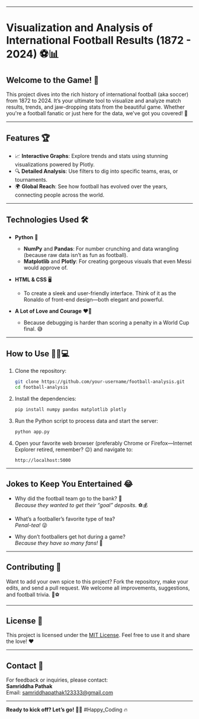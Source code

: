 
---

# **Visualization and Analysis of International Football Results (1872 - 2024)** ⚽📊

## **Welcome to the Game!** 🥳  
This project dives into the rich history of international football (aka soccer) from 1872 to 2024. It’s your ultimate tool to visualize and analyze match results, trends, and jaw-dropping stats from the beautiful game. Whether you're a football fanatic or just here for the data, we've got you covered! 🎉

---

## **Features** 🏆  
- 📈 **Interactive Graphs**: Explore trends and stats using stunning visualizations powered by Plotly.  
- 🔍 **Detailed Analysis**: Use filters to dig into specific teams, eras, or tournaments.  
- 🌍 **Global Reach**: See how football has evolved over the years, connecting people across the world.  

---

## **Technologies Used** 🛠️  
- **Python** 🐍  
  - **NumPy** and **Pandas**: For number crunching and data wrangling (because raw data isn’t as fun as football).  
  - **Matplotlib** and **Plotly**: For creating gorgeous visuals that even Messi would approve of.  

- **HTML & CSS** 🖥️  
  - To create a sleek and user-friendly interface. Think of it as the Ronaldo of front-end design—both elegant and powerful.  

- **A Lot of Love and Courage** ❤️💪  
  - Because debugging is harder than scoring a penalty in a World Cup final. 😅

---

## **How to Use** 🏃‍♂️💻  
1. Clone the repository:  
   ```bash
   git clone https://github.com/your-username/football-analysis.git
   cd football-analysis
   ```  

2. Install the dependencies:  
   ```bash
   pip install numpy pandas matplotlib plotly
   ```  

3. Run the Python script to process data and start the server:  
   ```bash
   python app.py
   ```  

4. Open your favorite web browser (preferably Chrome or Firefox—Internet Explorer retired, remember? 😉) and navigate to:  
   ```
   http://localhost:5000
   ```  

---

## **Jokes to Keep You Entertained** 😂  
- Why did the football team go to the bank? 🏦  
  _Because they wanted to get their “goal” deposits._ ⚽💰  

- What’s a footballer’s favorite type of tea?  
  _Penal-tea!_ 😜  

- Why don’t footballers get hot during a game?  
  _Because they have so many fans!_ 🙌  

---

## **Contributing** 🤝  
Want to add your own spice to this project? Fork the repository, make your edits, and send a pull request. We welcome all improvements, suggestions, and football trivia. 📝⚽  

---

## **License** 📜  
This project is licensed under the [MIT License](LICENSE). Feel free to use it and share the love! ❤️  

---

## **Contact** 📧  
For feedback or inquiries, please contact:  
**Samriddha Pathak**  
Email: [samriddhapathak123333@gmail.com](mailto:samriddhapathak123333@gmail.com)  

---
**Ready to kick off? Let’s go!** 🥅🎯
#Happy_Coding 🔥
